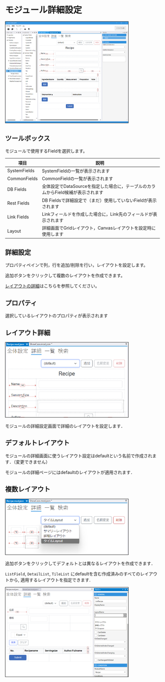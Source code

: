 # モジュール詳細設定

<img src="images/モジュール詳細.png" width="400" alt="モジュール全体" title="モジュール全体" style="border: 1px solid;">

## ツールボックス
モジュールで使用するFieldを選択します。

| 項目           | 説明                                               |
|--------------|--------------------------------------------------|
| SystemFields | SystemFieldの一覧が表示されます                            |
| CommonFields | CommonFieldの一覧が表示されます                            |
| DB Fields    | 全体設定でDataSourceを指定した場合に，テーブルのカラムからField候補が表示されます |
| Rest Fields  | DB Fieldsで詳細設定で（まだ）使用していないFieldが表示されます           |
| Link Fields  | Linkフィールドを作成した場合に，Link先のフィールドが表示されます             |
| Layout       | 詳細画面でGridレイアウト，Canvasレイアウトを設定時に使用します             |

## 詳細設定
プロパティペインで列，行を追加/削除を行い，レイアウトを設定します。

追加ボタンをクリックして複数のレイアウトを作成できます。

[レイアウトの詳細](layout.md)はこちらを参照してください。

## プロパティ
選択しているレイアウトのプロパティが表示されます

## レイアウト詳細

<img src="./images/詳細.png" alt="詳細" title="詳細" width="400" style="border: 1px solid;">

モジュールの詳細設定画面で詳細のレイアウトを設定します．

## デフォルトレイアウト

モジュールの詳細画面に使うレイアウト設定はdefaultという名前で作成されます．（変更できません）

モジュールの詳細ページにはdefaultのレイアウトが適用されます．

## 複数レイアウト

<img src="./images/詳細複数.png" alt="詳細複数" title="詳細複数" width="400" style="border: 1px solid;">

追加ボタンをクリックしてデフォルトとは異なるレイアウトを作成できます．

`ListField`, `DetailList`, `TileList` にdefaultを含む作成済みのすべてのレイアウトから, 適用するレイアウトを指定できます.

<img src="./images/詳細設定.png" alt="詳細設定" title="詳細設定" width="400" style="border: 1px solid;">

